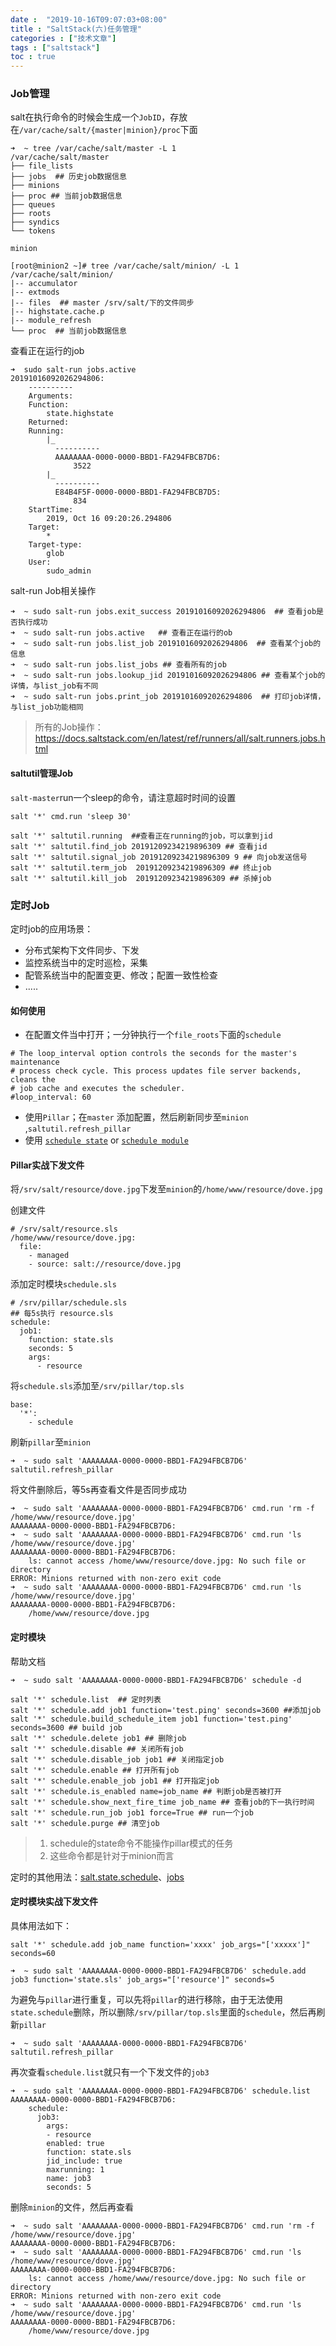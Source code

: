 ```yaml
---
date :  "2019-10-16T09:07:03+08:00" 
title : "SaltStack(六)任务管理" 
categories : ["技术文章"] 
tags : ["saltstack"] 
toc : true
---
```


### Job管理

salt在执行命令的时候会生成一个`JobID`，存放在`/var/cache/salt/{master|minion}/proc`下面

```shell
➜  ~ tree /var/cache/salt/master -L 1
/var/cache/salt/master
├── file_lists
├── jobs  ## 历史job数据信息
├── minions
├── proc ## 当前job数据信息
├── queues
├── roots
├── syndics
└── tokens
```
`minion`

```shell
[root@minion2 ~]# tree /var/cache/salt/minion/ -L 1
/var/cache/salt/minion/
|-- accumulator
|-- extmods
|-- files  ## master /srv/salt/下的文件同步
|-- highstate.cache.p
|-- module_refresh
└── proc  ## 当前job数据信息
```

查看正在运行的job

```shell
➜  sudo salt-run jobs.active
20191016092026294806:
    ----------
    Arguments:
    Function:
        state.highstate
    Returned:
    Running:
        |_
          ----------
          AAAAAAAA-0000-0000-BBD1-FA294FBCB7D6:
              3522
        |_
          ----------
          E84B4F5F-0000-0000-BBD1-FA294FBCB7D5:
              834
    StartTime:
        2019, Oct 16 09:20:26.294806
    Target:
        *
    Target-type:
        glob
    User:
        sudo_admin
```

salt-run Job相关操作

```shell
➜  ~ sudo salt-run jobs.exit_success 20191016092026294806  ## 查看job是否执行成功
➜  ~ sudo salt-run jobs.active   ## 查看正在运行的ob
➜  ~ sudo salt-run jobs.list_job 20191016092026294806  ## 查看某个job的信息
➜  ~ sudo salt-run jobs.list_jobs ## 查看所有的job
➜  ~ sudo salt-run jobs.lookup_jid 20191016092026294806 ## 查看某个job的详情，与list_job有不同
➜  ~ sudo salt-run jobs.print_job 20191016092026294806  ## 打印job详情，与list_job功能相同
```

> 所有的Job操作：https://docs.saltstack.com/en/latest/ref/runners/all/salt.runners.jobs.html

#### saltutil管理Job

`salt-master`run一个sleep的命令，请注意超时时间的设置

`salt '*' cmd.run 'sleep 30'`

```
salt '*' saltutil.running  ##查看正在running的job，可以拿到jid
salt '*' saltutil.find_job 20191209234219896309 ## 查看jid
salt '*' saltutil.signal_job 20191209234219896309 9 ## 向job发送信号
salt '*' saltutil.term_job  20191209234219896309 ## 终止job
salt '*' saltutil.kill_job  20191209234219896309 ## 杀掉job
```

### 定时Job

定时job的应用场景：

- 分布式架构下文件同步、下发
- 监控系统当中的定时巡检，采集
- 配管系统当中的配置变更、修改；配置一致性检查
- .....

#### 如何使用

- 在配置文件当中打开；一分钟执行一个`file_roots`下面的`schedule`

```shell
# The loop_interval option controls the seconds for the master's maintenance
# process check cycle. This process updates file server backends, cleans the
# job cache and executes the scheduler.
#loop_interval: 60
```

- 使用`Pillar`；在`master` 添加配置，然后刷新同步至`minion` ,`saltutil.refresh_pillar`
- 使用 [`schedule state`](https://docs.saltstack.com/en/latest/ref/states/all/salt.states.schedule.html#module-salt.states.schedule) or [`schedule module`](https://docs.saltstack.com/en/latest/ref/modules/all/salt.modules.schedule.html#module-salt.modules.schedule)

#### Pillar实战下发文件

将`/srv/salt/resource/dove.jpg`下发至`minion`的`/home/www/resource/dove.jpg`

创建文件

```shell
# /srv/salt/resource.sls
/home/www/resource/dove.jpg:
  file:
    - managed
    - source: salt://resource/dove.jpg
```

 添加定时模块`schedule.sls`

```shell
# /srv/pillar/schedule.sls
## 每5s执行 resource.sls
schedule:
  job1:
    function: state.sls
    seconds: 5
    args:
      - resource
```

将`schedule.sls`添加至`/srv/pillar/top.sls`

```shell
base:
  '*':
    - schedule
```

刷新`pillar`至`minion`

```shell
➜  ~ sudo salt 'AAAAAAAA-0000-0000-BBD1-FA294FBCB7D6' saltutil.refresh_pillar        
```

将文件删除后，等5s再查看文件是否同步成功

```shell
➜  ~ sudo salt 'AAAAAAAA-0000-0000-BBD1-FA294FBCB7D6' cmd.run 'rm -f /home/www/resource/dove.jpg'
AAAAAAAA-0000-0000-BBD1-FA294FBCB7D6:
➜  ~ sudo salt 'AAAAAAAA-0000-0000-BBD1-FA294FBCB7D6' cmd.run 'ls  /home/www/resource/dove.jpg'  
AAAAAAAA-0000-0000-BBD1-FA294FBCB7D6:
    ls: cannot access /home/www/resource/dove.jpg: No such file or directory
ERROR: Minions returned with non-zero exit code
➜  ~ sudo salt 'AAAAAAAA-0000-0000-BBD1-FA294FBCB7D6' cmd.run 'ls  /home/www/resource/dove.jpg'
AAAAAAAA-0000-0000-BBD1-FA294FBCB7D6:
    /home/www/resource/dove.jpg
```

#### 定时模块

帮助文档

```shell
➜  ~ sudo salt 'AAAAAAAA-0000-0000-BBD1-FA294FBCB7D6' schedule -d
```

```shell
salt '*' schedule.list  ## 定时列表
salt '*' schedule.add job1 function='test.ping' seconds=3600 ##添加job
salt '*' schedule.build_schedule_item job1 function='test.ping' seconds=3600 ## build job
salt '*' schedule.delete job1 ## 删除job
salt '*' schedule.disable ## 关闭所有job
salt '*' schedule.disable_job job1 ## 关闭指定job
salt '*' schedule.enable ## 打开所有job
salt '*' schedule.enable_job job1 ## 打开指定job
salt '*' schedule.is_enabled name=job_name ## 判断job是否被打开
salt '*' schedule.show_next_fire_time job_name ## 查看job的下一执行时间
salt '*' schedule.run_job job1 force=True ## run一个job
salt '*' schedule.purge ## 清空job
```

> 1. schedule的state命令不能操作pillar模式的任务
> 2. 这些命令都是针对于minion而言

 定时的其他用法：[salt.state.schedule](https://docs.saltstack.com/en/latest/ref/states/all/salt.states.schedule.html)、[jobs](https://docs.saltstack.com/en/latest/topics/jobs/)

#### 定时模块实战下发文件

具体用法如下：

```shell
salt '*' schedule.add job_name function='xxxx' job_args="['xxxxx']" seconds=60
```

```shell
➜  ~ sudo salt 'AAAAAAAA-0000-0000-BBD1-FA294FBCB7D6' schedule.add job3 function='state.sls' job_args="['resource']" seconds=5
```

为避免与`pillar`进行重复，可以先将`pillar`的进行移除，由于无法使用`state.schedule`删除，所以删除`/srv/pillar/top.sls`里面的`schedule`，然后再刷新`pillar`

```shell
➜  ~ sudo salt 'AAAAAAAA-0000-0000-BBD1-FA294FBCB7D6' saltutil.refresh_pillar
```

再次查看`schedule.list`就只有一个下发文件的`job3`

```shell
➜  ~ sudo salt 'AAAAAAAA-0000-0000-BBD1-FA294FBCB7D6' schedule.list          
AAAAAAAA-0000-0000-BBD1-FA294FBCB7D6:
    schedule:
      job3:
        args:
        - resource
        enabled: true
        function: state.sls
        jid_include: true
        maxrunning: 1
        name: job3
        seconds: 5
```

删除`minion`的文件，然后再查看

```shell
➜  ~ sudo salt 'AAAAAAAA-0000-0000-BBD1-FA294FBCB7D6' cmd.run 'rm -f /home/www/resource/dove.jpg'
AAAAAAAA-0000-0000-BBD1-FA294FBCB7D6:
➜  ~ sudo salt 'AAAAAAAA-0000-0000-BBD1-FA294FBCB7D6' cmd.run 'ls  /home/www/resource/dove.jpg'  
AAAAAAAA-0000-0000-BBD1-FA294FBCB7D6:
    ls: cannot access /home/www/resource/dove.jpg: No such file or directory
ERROR: Minions returned with non-zero exit code
➜  ~ sudo salt 'AAAAAAAA-0000-0000-BBD1-FA294FBCB7D6' cmd.run 'ls  /home/www/resource/dove.jpg'
AAAAAAAA-0000-0000-BBD1-FA294FBCB7D6:
    /home/www/resource/dove.jpg
```

